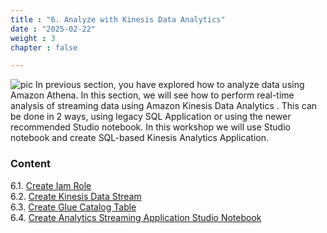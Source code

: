 ```yaml
---
title : "6. Analyze with Kinesis Data Analytics"
date : "2025-02-22"
weight : 3
chapter : false

---
```

![pic](/anworkshopaws/images/a-09.png) 
In previous section, you have explored how to analyze data using Amazon Athena. In this section, we will see how to perform real-time analysis of streaming data using Amazon Kinesis Data Analytics . This can be done in 2 ways, using legacy SQL Application or using the newer recommended Studio notebook. In this workshop we will use Studio notebook and create SQL-based Kinesis Analytics Application.

### Content
6.1. [Create Iam Role](6.1-iam/) \
6.2. [Create Kinesis Data Stream](6.2-kin/)\
6.3. [Create Glue Catalog Table](6.3-glue/)\
6.4. [Create Analytics Streaming Application Studio Notebook](6.4-stu/)